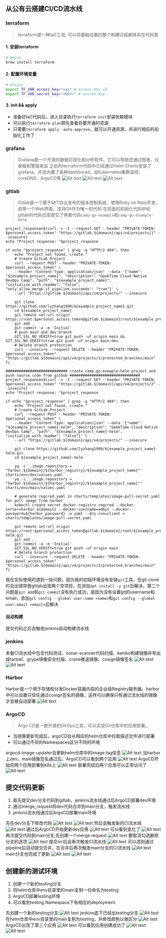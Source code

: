 ## 从公有云搭建CI/CD流水线

### terraform
> terraform是一种IaC工具, 可以将基础设置的整个构建过程都体系在代码里
#### 1. 安装terraform
```bash
# macos
brew install terraform
```
#### 2. 配置环境变量
```bash
# aliyun
export TF_VAR_access_key="xxx" # access key id
export TF_VAR_secret_key="<KEY>" # secret key
```
#### 3. init && apply
- 准备好IaC代码后，进入目录执行`terraform init`安装依赖模块
- 可以执行`terraform plan`预先查看将要开通的资源
- 只需要`terraform apply -auto-approve`，就可以开通资源，并进行相应的初始化工作了

### grafana
> Grafana是一个开源的数据可视化和分析软件。它可以帮助您通过图表、仪表板和警报来监
之前的terrraform代码中已经通过Helm Charts安装了grafana，并且内置了各种dashborad，如kubernetes集群监控、coreDNS、ArgoCD等
![Alt text](image.png)
![Alt text](image-1.png)
![Alt text](image-2.png)

### gitlab
> Gitlab是一个基于MIT协议发布的版本控制系统，使用Ruby on Rails开发，自带一个Web界面，支持Git作为唯一的代码
在前面的初始化代码中给gitlab的代码仓库提交了两套代码`camp-go-example`和`camp-go-example-helm`
``` shell
project_response=$(curl -s -I --request GET --header "PRIVATE-TOKEN: $personal_access_token" "https://gitlab.${domain}/api/v4/projects/1" --insecure)
echo "Project response: "$project_response

if echo "$project_response" | grep -q "HTTP/2 404"; then
	echo "Project not found, create."
	# Create GitLab Project
	curl --request POST --header "PRIVATE-TOKEN: $personal_access_token" \
	--header "Content-Type: application/json" --data '{"name": "${example_project_name}", "description": "GeekTime Cloud Native DevOps Camp", "path": "${example_project_name}", "initialize_with_readme": "false", "only_allow_merge_if_pipeline_succeeds": "true"}' \
	--url "https://gitlab.${domain}/api/v4/projects/" --insecure
	
	git clone https://github.com/lyzhang1999/${example_project_name}.git
	cd ${example_project_name}
	git remote set-url origin https://root:$personal_access_token@gitlab.${domain}/root/${example_project_name}.git
	git add .
	git commit -a -m 'Initial'
	# push main and dev branch
	GIT_SSL_NO_VERIFY=true git push -uf origin main && GIT_SSL_NO_VERIFY=true git push -uf origin main:dev
	# Delete branch protection
	curl --insecure --request DELETE --header "PRIVATE-TOKEN: $personal_access_token" "https://gitlab.${domain}/api/v4/projects/1/protected_branches/main"
fi

############################ create camp-go-exmaple-helm project and push source code from github ################################
project_response=$(curl -s -I --request GET --header "PRIVATE-TOKEN: $personal_access_token" "https://gitlab.${domain}/api/v4/projects/2" --insecure)
echo "Project response: "$project_response

if echo "$project_response" | grep -q "HTTP/2 404"; then
	echo "Project not found, create."
	# Create GitLab Project
	curl --request POST --header "PRIVATE-TOKEN: $personal_access_token" \
	--header "Content-Type: application/json" --data '{"name": "${example_project_name}-helm", "description": "GeekTime Cloud Native DevOps Camp", "path": "${example_project_name}-helm", "initialize_with_readme": "false"}' \
	--url "https://gitlab.${domain}/api/v4/projects/" --insecure
	
	git clone https://github.com/lyzhang1999/${example_project_name}-helm.git
	cd ${example_project_name}-helm

	yq -i '.image.repository = "harbor.${domain}/${harbor_registry}/${example_project_name}"' charts/env/dev/values.yaml
	yq -i '.image.repository = "harbor.${domain}/${harbor_registry}/${example_project_name}"' charts/env/main/values.yaml

	# generate regcred.yaml in charts/templates/image-pull-secret.yaml for pull image from harbor
	kubectl create secret docker-registry regcred --docker-server=harbor.${domain} --docker-username=admin --docker-password=${harbor_password} -o yaml --dry-run=client > charts/templates/image-pull-secret.yaml

	git remote set-url origin https://root:$personal_access_token@gitlab.${domain}/root/${example_project_name}-helm.git
	git add .
	git commit -a -m 'Initial'
	GIT_SSL_NO_VERIFY=true git push -uf origin main
	# Delete branch protection
	curl --insecure --request DELETE --header "PRIVATE-TOKEN: $personal_access_token" "https://gitlab.${domain}/api/v4/projects/2/protected_branches/main"
fi
```
我在实际使用时遇到一些问题，因为我的初始环境没有安装`git`工具，在git clone时会出错导致gitlab出现两个空项目，在添加`apt install -y git`后解决，第二个问题是`git add`和`git commit`没有执行成功，是因为没有设置git的username和email，添加`git config --global user.name <name>`和`git config --global user.email <email>`后解决
#### 自动构建
提交代码之后会触发jenkins自动构建流水线

### jenkins
本套CI流水线中包含代码测试、sonar-scanner代码扫描、kaniko构建镜像并导出成tarball、grype镜像安全扫描、crane推送镜像、cosign镜像签名
![Alt text](image-4.png)
![Alt text](image-3.png)

### Harbor
Harbor是一个用于存储和分发Docker容器内容的企业级Registry服务器。harbor中可以设置只信任通过cosign签名的镜像，这样可以确保只有通过流水线的镜像才会被自动部署
![Alt text](image-26.png)

### ArgoCD
>Argo CD是一款开源的GitOps工具，可以实现Git仓库中的应用部署。
- 当镜像更新完成后，argoCD会从相应的helm仓库中拉取描述文件进行部署
- 可以通过不同的Namespaces区分不同的环境

argocd-image-updater会更新helm仓库中的image.tag信息
![Alt text](image-21.png)
当harbor上dev、main镜像签名通过后，ArgoCD可以看到两个应用
![Alt text](image-5.png)
ArgoCD开始将两个应用部署到k8s上
![Alt text](image-6.png)
部署完成后两个应用可以正常访问了
![Alt text](image-7.png)

## 提交代码更新
1. 首先提交dev分支代码到gitlab，jenkins流水线通过后ArgoCD部署dev环境
2. 通过merge_request将dev代码合并到main分支，触发流水线
3. jenkins流水线通过后ArgoCD部署main环境

先在dev分支下修改代码
![Alt text](image-8.png)
![Alt text](image-9.png)
然后会触发新的CI流水线
![Alt text](image-10.png)
通过后ArgoCD开始更新dev应用
![Alt text](image-11.png)
可以看到变化了
![Alt text](image-12.png)
再次提交代码到main分支,先创建一个merge request
![Alt text](image-13.png)
要取消勾选删除分支的选项
![Alt text](image-14.png)
提交mr后会再次触发CI流水线
![Alt text](image-15.png)
可以选则通过pipeline后自动提交合并，在合并后再次触发main分支的CI流水线
![Alt text](image-16.png)
main分支也完成了更新
![Alt text](image-17.png)
![Alt text](image-18.png)


## 创建新的测试环境
1. 创建一个新的testing分支
2. 将helm仓库中env目录里的main复制一份命名为testing
3. ArgoCD部署testing环境
4. 可以看到testing Namespace下有相应的deployment

先创建一个新的testing分支
![Alt text](image-19.png)
jenkins底下已经出testing分支
![Alt text](image-20.png)
在helm仓库中env目录里的main复制为testing，并修改颜色以做区分
![Alt text](image-22.png)
ArgoCD出现了第三个应用
![Alt text](image-23.png)
可以看到应用创建成功了
![Alt text](image-24.png)
![Alt text](image-25.png)
